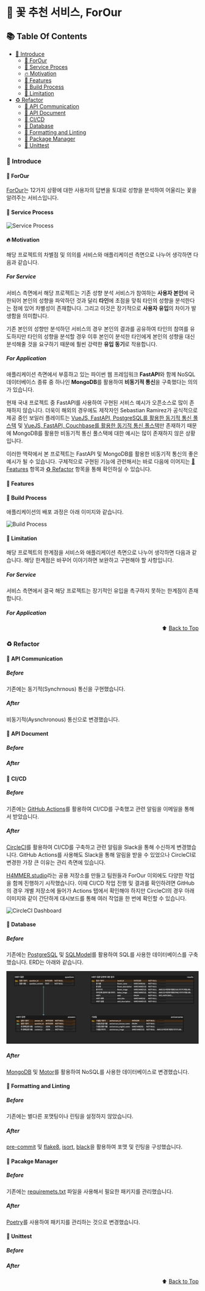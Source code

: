 # :rose: 꽃 추천 서비스, ForOur

<div id="top"></div>

## :books: Table Of Contents

* [:tada: Introduce](#tada-introduce)
    * [:raising_hand: ForOur](#raising_hand-forour)
    * [:arrows_counterclockwise: Service Proces](#arrows_counterclockwise-service-process)
    * [:fire: Motivation](#fire-motivation)
    * [:information_desk_person: Features](#information_desk_person-features)
    * [:rocket: Build Process](#rocket-build-process)
    * [:no_entry_sign: Limitation](#no_entry_sign-limitation)
* [:recycle: Refactor](#recycle-refactor)
    * [:pushpin: API Communication](#pushpin-api-communication)
    * [:pushpin: API Document](#pushpin-api-document)
    * [:pushpin: CI/CD](#pushpin-cicd)
    * [:pushpin: Database](#pushpin-database)
    * [:pushpin: Formatting and Linting](#pushpin-formatting-and-linting)
    * [:pushpin: Package Manager](#pushpin-package-manager)
    * [:pushpin: Unittest](#pushpin-unittest)



### :tada: Introduce

#### :raising_hand: ForOur

[ForOur](https://forour.space)는 12가지 상황에 대한 사용자의 답변을 토대로 성향을 분석하여 어울리는 꽃을 알려주는 서비스입니다.

#### :arrows_counterclockwise: Service Process

![Service Process]()

#### :fire: Motivation

해당 프로젝트의 차별점 및 의의를 서비스와 애플리케이션 측면으로 나누어 생각하면 다음과 같습니다.

##### For Service

서비스 측면에서 해당 프로젝트는 기존 성향 분석 서비스가 참여하는 **사용자 본인**에 국한되어 본인의 성향을 파악하던 것과 달리 **타인**에 초점을 맞춰 타인의 성향을 분석한다는 점에 있어 차별성이 존재합니다. 그리고 이것은 장기적으로 **사용자 유입**의 차이가 발생함을 의미합니다.

기존 본인의 성향만 분석하던 서비스의 경우 본인의 결과를 공유하여 타인의 참여를 유도하지만 타인의 성향을 분석할 경우 이후 본인이 분석한 타인에게 본인의 성향을 대신 분석해줄 것을 요구하기 때문에 훨씬 강력한 **유입 동기**로 작용합니다.


##### For Application

애플리케이션 측면에서 부흥하고 있는 파이썬 웹 프레임워크 **FastAPI**와 함께 NoSQL 데이터베이스 종류 중 하나인 **MongoDB**를 활용하여 **비동기적 통신**을 구축했다는 의의가 있습니다.

현재 국내 프로젝트 중 FastAPI를 사용하여 구현된 서비스 예시가 오픈소스로 많이 존재하지 않습니다. 더욱이 해외의 경우에도 제작자인 Sebastian Ramirez가 공식적으로 제공 중인 보일러 플레이트는 [VueJS, FastAPI, PostgreSQL를 활용한 동기적 통신 풀스택](https://github.com/tiangolo/full-stack-fastapi-postgresql) 및 [VueJS, FastAPI, Couchbase를 활용한 동기적 통신 풀스택](https://github.com/tiangolo/full-stack-fastapi-couchbase)만 존재하기 때문에 MongoDB를 활용한 비동기적 통신 풀스택에 대한 예시는 많이 존재하지 않은 상황입니다.

이러한 맥락에서 본 프로젝트는 FastAPI 및 MongoDB를 활용한 비동기적 통신의 좋은 예시가 될 수 있습니다. 구체적으로 구현된 기능에 관련해서는 바로 다음에 이어지는 [:information_desk_person: Features](#information-desk-person-features) 항목과 [:recycle: Refactor](recycle-refactor) 항목을 통해 확인하실 수 있습니다.





#### :information_desk_person: Features


#### :rocket: Build Process

애플리케이션의 배포 과정은 아래 이미지와 같습니다.

![Build Process]()

#### :no_entry_sign: Limitation

해당 프로젝트의 한계점을 서비스와 애플리케이션 측면으로 나누어 생각하면 다음과 같습니다. 해당 한계점은 바꾸어 이야기하면 보완하고 구현해야 할 사항입니다.

##### For Service

서비스 측면에서 결국 해당 프로젝트는 장기적인 유입을 촉구하지 못하는 한계점이 존재합니다.

##### For Application


<p align="right">⬆️ <a href="#top">Back to Top</a></p>





### :recycle: Refactor

#### :pushpin: API Communication

##### Before

기존에는 동기적(Synchrnous) 통신을 구현했습니다.

##### After

비동기적(Aysnchronous) 통신으로 변경했습니다.


#### :pushpin: API Document

##### Before

##### After


#### :pushpin: CI/CD

##### Before

기존에는 [GitHub Actions]()를 활용하여 CI/CD를 구축했고 관련 알림을 이메일을 통해서 받았습니다.

##### After

[CircleCI](.circleci/workflow.yml)를 활용하여 CI/CD를 구축하고 관련 알림을 Slack을 통해 수신하게 변경했습니다. GitHub Actions를 사용해도 Slack을 통해 알림을 받을 수 있었으나 CircleCI로 변경한 가장 큰 이유는 관리 측면에 있습니다.

[H4MMER.studio]()라는 공용 저장소를 만들고 팀원들과 ForOur 이외에도 다양한 작업을 함께 진행하기 시작했습니다. 이때 CI/CD 작업 진행 및 결과를 확인하려면 GitHub의 경우 개별 저장소에 들어가 Actions 탭에서 확인해야 하지만 CircleCI의 경우 아래 이미지와 같이 간단하게 대시보드를 통해 여러 작업을 한 번에 확인할 수 있습니다.

![CircleCI Dashboard]()



#### :pushpin: Database

##### Before

기존에는 [PostgreSQL]() 및 [SQLModel]()를 활용하여 SQL를 사용한 데이터베이스를 구축했습니다. ERD는 아래와 같습니다.

![ERD](/images/ERD.png)



##### After

[MongoDB]() 및 [Motor]()를 활용하여 NoSQL를 사용한 데이터베이스로 변경했습니다.


#### :pushpin: Formatting and Linting

##### Before

기존에는 별다른 포맷팅이나 린팅을 설정하지 않았습니다.

##### After

[pre-commit](.pre-commit-config.yaml) 및 [flake8](), [isort](), [black]()을 활용하여 포맷 및 린팅을 구성했습니다.




#### :pushpin: Pacakge Manager

##### Before

기존에는 [requiremets.txt]() 파일을 사용해서 필요한 패키지를 관리했습니다.

##### After

[Poetry]()를 사용하여 패키지를 관리하는 것으로 변경했습니다.



#### :pushpin: Unittest

##### Before

##### After


<p align="right">⬆️ <a href="#top">Back to Top</a></p>
